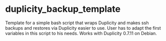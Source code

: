 # duplicity_backup_template
Template for a simple bash script that wraps Duplicity and makes ssh backups and restores via Duplicity easier to use.
User has to adapt the first variables in this script to his needs. Works with Duplicity 0.7.11 on Debian.
